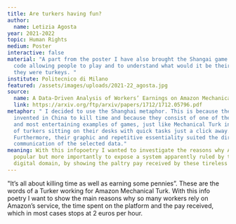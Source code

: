 ```yaml
---
title: Are turkers having fun?
author:
  name: Letizia Agosta
year: 2021-2022
topic: Human Rights
medium: Poster
interactive: false
material: "A part from the poster I have also brought the Shangai game with a QR
  code allowing people to play and to understand what would it be their pay if
  they were turkeys. "
institute: Politecnico di Milano
featured: /assets/images/uploads/2021-22_agosta.jpg
source:
  name: A Data-Driven Analysis of Workers’ Earnings on Amazon Mechanical Turk
  link: https://arxiv.org/ftp/arxiv/papers/1712/1712.05796.pdf
metaphor: " I decided to use the Shanghai metaphor. This is because they were
  invented in China to kill time and because they consist of one of the simplest
  and most entertaining examples of games, just like Mechanical Turk in the eyes
  of turkers sitting on their desks with quick tasks just a click away.
  Furthermore, their graphic and repetitive essentiality suited the direct
  communication of the selected data."
meaning: With this infopoetry I wanted to investigate the reasons why AMT is so
  popular but more importantly to expose a system apparently ruled by the
  digital domain, by showing the paltry pay received by these tireless workers.
---
```

"It’s all about killing time as well as earning some pennies”. These are the words of a Turker working for Amazon Mechanical Turk. With this info poetry  I want to show the main reasons why so many workers rely on Amazon’s service, the time spent on the platform and the pay received, which in most cases stops at 2 euros per hour.